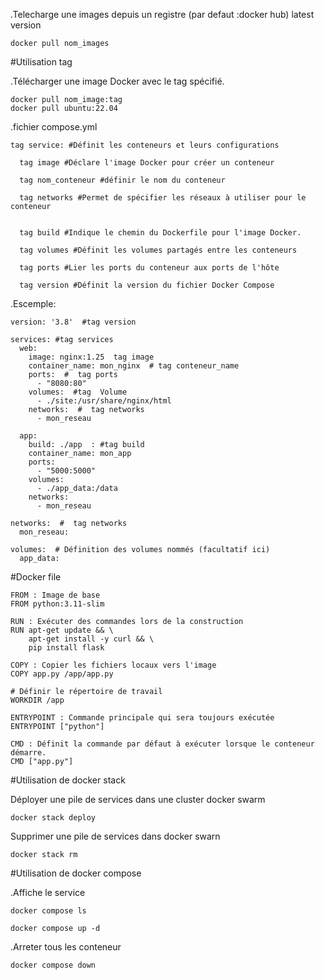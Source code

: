 
.Telecharge une images depuis un registre (par defaut :docker hub) latest version
```
docker pull nom_images
```


#Utilisation tag

.Télécharger une image Docker avec le tag spécifié.
```
docker pull nom_image:tag
docker pull ubuntu:22.04
```
.fichier compose.yml
```
tag service: #Définit les conteneurs et leurs configurations
```
```
  tag image #Déclare l'image Docker pour créer un conteneur
```
```
  tag nom_conteneur #définir le nom du conteneur
```
```
  tag networks #Permet de spécifier les réseaux à utiliser pour le conteneur
```
```

  tag build #Indique le chemin du Dockerfile pour l'image Docker.
```
```
  tag volumes #Définit les volumes partagés entre les conteneurs
```
```
  tag ports #Lier les ports du conteneur aux ports de l'hôte
```
```
  tag version #Définit la version du fichier Docker Compose
```
.Escemple:
```
version: '3.8'  #tag version

services: #tag services
  web:
    image: nginx:1.25  tag image
    container_name: mon_nginx  # tag conteneur_name
    ports:  #  tag ports
      - "8080:80"
    volumes:  #tag  Volume
      - ./site:/usr/share/nginx/html
    networks:  #  tag networks
      - mon_reseau

  app:
    build: ./app  : #tag build
    container_name: mon_app
    ports:
      - "5000:5000"
    volumes:
      - ./app_data:/data
    networks:
      - mon_reseau

networks:  #  tag networks
  mon_reseau:

volumes:  # Définition des volumes nommés (facultatif ici)
  app_data:
```


#Docker file
```
FROM : Image de base
FROM python:3.11-slim

RUN : Exécuter des commandes lors de la construction
RUN apt-get update && \
    apt-get install -y curl && \
    pip install flask

COPY : Copier les fichiers locaux vers l'image
COPY app.py /app/app.py

# Définir le répertoire de travail
WORKDIR /app

ENTRYPOINT : Commande principale qui sera toujours exécutée
ENTRYPOINT ["python"]

CMD : Définit la commande par défaut à exécuter lorsque le conteneur démarre.
CMD ["app.py"]
```


#Utilisation de docker stack

Déployer une pile de services dans une cluster docker swarm
```
docker stack deploy
```
Supprimer une pile de services dans docker swarn
```
docker stack rm
```


#Utilisation de docker compose

.Affiche le service
```
docker compose ls
```
```
docker compose up -d
```
.Arreter tous les conteneur
```
docker compose down
```
